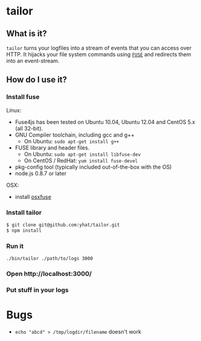 # tailor

## What is it?
`tailor` turns your logfiles into a stream of events that you can access 
over HTTP. It hijacks your file system commands using [`FUSE`]() and redirects
them into an event-stream.


*<gif goes here>*

## How do I use it?
### Install fuse
Linux:
* Fuse4js has been tested on Ubuntu 10.04, Ubuntu 12.04  and CentOS 5.x (all 32-bit).
* GNU Compiler toolchain, including gcc and g++
    * On Ubuntu: `sudo apt-get install g++`
* FUSE library and header files.
    * On Ubuntu: `sudo apt-get install libfuse-dev`
    * On CentOS / RedHat: `yum install fuse-devel`
* pkg-config tool (typically included out-of-the-box with the OS)
* node.js 0.8.7 or later

OSX:
* install [osxfuse](http://osxfuse.github.com/)

### Install tailor
```bash
$ git clone git@github.com:yhat/tailor.git
$ npm install
```

### Run it
	./bin/tailor ./path/to/logs 3000

### Open http://localhost:3000/
*<picture goes here>*

### Put stuff in your logs
*<picture goes here>*

# Bugs
- `echo "abcd" > /tmp/logdir/filename` doesn't work

